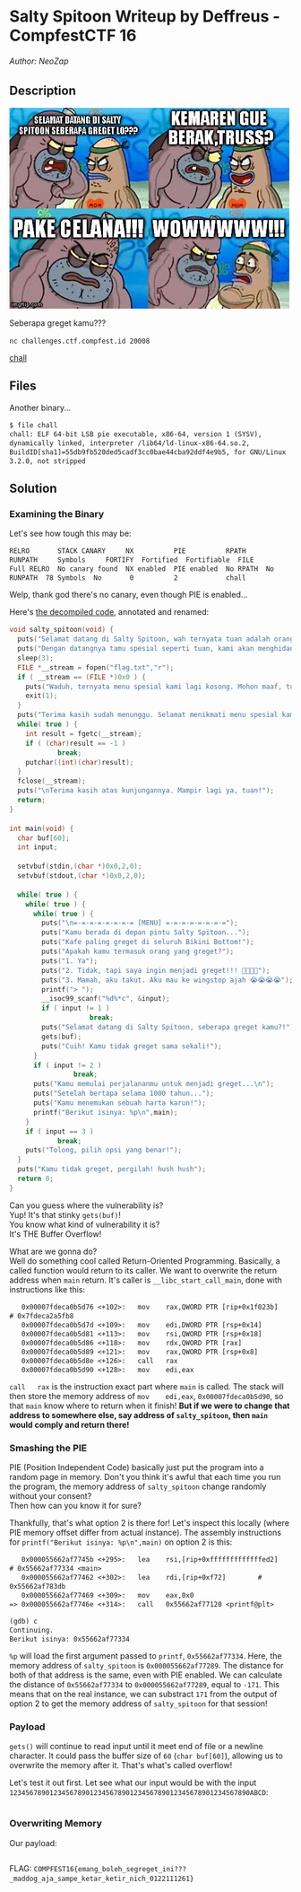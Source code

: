 # Salty Spitoon Writeup by Deffreus - CompfestCTF 16

###### Author: NeoZap

## Description

![pic related](./pic-related.jpg)

Seberapa greget kamu???

`nc challenges.ctf.compfest.id 20008`

[chall](https://ctf.compfest.id/files/c04558fe4c1df1ae7ed3ab322b88b8b5/chall?token=eyJ1c2VyX2lkIjo3MiwidGVhbV9pZCI6MzA3LCJmaWxlX2lkIjo1MX0.ZsKPiA.ADxPFiZI7UAthoibge5xI6IpOjE)

## Files

Another binary...

```
$ file chall 
chall: ELF 64-bit LSB pie executable, x86-64, version 1 (SYSV), dynamically linked, interpreter /lib64/ld-linux-x86-64.so.2, BuildID[sha1]=55db9fb520ded5cadf3cc0bae44cba92ddf4e9b5, for GNU/Linux 3.2.0, not stripped
```

## Solution

### Examining the Binary

Let's see how tough this may be:

```
RELRO       STACK CANARY     NX          PIE          RPATH     RUNPATH     Symbols     FORTIFY  Fortified  Fortifiable  FILE
Full RELRO  No canary found  NX enabled  PIE enabled  No RPATH  No RUNPATH  78 Symbols  No       0          2            chall
```

Welp, thank god there's no canary, even though PIE is enabled...

Here's [the decompiled code](https://dogbolt.org/?id=7e51eb43-1284-4150-b142-11253c7c67b2#Ghidra=168), annotated and renamed:

```chall.c
void salty_spitoon(void) {
  puts("Selamat datang di Salty Spitoon, wah ternyata tuan adalah orang paling greget sedunia!😱😱😱");
  puts("Dengan datangnya tamu spesial seperti tuan, kami akan menghidangkan menu spesial kami. Mohon tunggu sebentar, tuan!");
  sleep(3);
  FILE *__stream = fopen("flag.txt","r");
  if ( __stream == (FILE *)0x0 ) {
    puts("Waduh, ternyata menu spesial kami lagi kosong. Mohon maaf, tuan."); // WARNING: Subroutine does not return
    exit(1);
  }
  puts("Terima kasih sudah menunggu. Selamat menikmati menu spesial kami, tuan.");
  while( true ) {
    int result = fgetc(__stream);
    if ( (char)result == -1 )
			break;
    putchar((int)(char)result);
  }
  fclose(__stream);
  puts("\nTerima kasih atas kunjungannya. Mampir lagi ya, tuan!");
  return;
}

int main(void) {
  char buf[60];
  int input;

  setvbuf(stdin,(char *)0x0,2,0);
  setvbuf(stdout,(char *)0x0,2,0);

  while( true ) {
    while( true ) {
      while( true ) {
        puts("\n=-=-=-=-=-=-=-= [MENU] =-=-=-=-=-=-=-=");
        puts("Kamu berada di depan pintu Salty Spitoon...");
        puts("Kafe paling greget di seluruh Bikini Bottom!");
        puts("Apakah kamu termasuk orang yang greget?");
        puts("1. Ya");
        puts("2. Tidak, tapi saya ingin menjadi greget!!! 💪🔥💪🔥");
        puts("3. Mamah, aku takut. Aku mau ke wingstop ajah 😭😭😭😭");
        printf("> ");
        __isoc99_scanf("%d%*c", &input);
        if ( input != 1 )
					break;
        puts("Selamat datang di Salty Spitoon, seberapa greget kamu?!");
        gets(buf);
        puts("Cuih! Kamu tidak greget sama sekali!");
      }
      if ( input != 2 )
				break;
      puts("Kamu memulai perjalananmu untuk menjadi greget...\n");
      puts("Setelah bertapa selama 1000 tahun...");
      puts("Kamu menemukan sebuah harta karun!");
      printf("Berikut isinya: %p\n",main);
    }
    if ( input == 3 )
			break;
    puts("Tolong, pilih opsi yang benar!");
  }
  puts("Kamu tidak greget, pergilah! hush hush");
  return 0;
}
```

Can you guess where the vulnerability is?<br>
Yup! It's that stinky `gets(buf)`!<br>
You know what kind of vulnerability it is?<br>
It's THE Buffer Overflow!

What are we gonna do?<br>
Well do something cool called Return-Oriented Programming.
Basically, a called function would return to its caller.
We want to overwrite the return address when `main` return.
It's caller is `__libc_start_call_main`, done with instructions like this:

```
   0x00007fdeca0b5d76 <+102>:   mov    rax,QWORD PTR [rip+0x1f023b]        # 0x7fdeca2a5fb8
   0x00007fdeca0b5d7d <+109>:   mov    edi,DWORD PTR [rsp+0x14]
   0x00007fdeca0b5d81 <+113>:   mov    rsi,QWORD PTR [rsp+0x18]
   0x00007fdeca0b5d86 <+118>:   mov    rdx,QWORD PTR [rax]
   0x00007fdeca0b5d89 <+121>:   mov    rax,QWORD PTR [rsp+0x8]
   0x00007fdeca0b5d8e <+126>:   call   rax
   0x00007fdeca0b5d90 <+128>:   mov    edi,eax
```

`call   rax` is the instruction exact part where `main` is called.
The stack will then store the memory address of `mov    edi,eax`, `0x00007fdeca0b5d90`, so that `main` know where to return when it finish!
**But if we were to change that address to somewhere else,
say address of `salty_spitoon`, then `main` would comply and return there!**

### Smashing the PIE

PIE (Position Independent Code) basically just put the program into a random page in memory.
Don't you think it's awful that each time you run the program,
the memory address of `salty_spitoon` change randomly without your consent?<br>
Then how can you know it for sure?

Thankfully, that's what option 2 is there for!
Let's inspect this locally (where PIE memory offset differ from actual instance).
The assembly instructions for `printf("Berikut isinya: %p\n",main)` on option 2 is this:

```
   0x000055662af7745b <+295>:   lea    rsi,[rip+0xfffffffffffffed2]        # 0x55662af77334 <main>
   0x000055662af77462 <+302>:   lea    rdi,[rip+0xf72]        # 0x55662af783db
   0x000055662af77469 <+309>:   mov    eax,0x0
=> 0x000055662af7746e <+314>:   call   0x55662af77120 <printf@plt>
```

```
(gdb) c
Continuing.
Berikut isinya: 0x55662af77334
```

`%p` will load the first argument passed to `printf`, `0x55662af77334`.
Here, the memory address of `salty_spitoon` is `0x000055662af77289`.
The distance for both of that address is the same,
even with PIE enabled.
We can calculate the distance of `0x55662af77334` to `0x000055662af77289`, equal to `-171`.
This means that on the real instance, we can substract `171` from the output of option 2 to get the memory address of `salty_spitoon` for that session!

### Payload

`gets()` will continue to read input until it meet end of file or a newline character.
It could pass the buffer size of `60` (`char buf[60]`),
allowing us to overwrite the memory after it.
That's what's called overflow!

Let's test it out first.
Let see what our input would be with the input `123456789012345678901234567890123456789012345678901234567890ABCD`:

```

```

### Overwriting Memory

Our payload:

```
```

FLAG: `COMPFEST16{emang_boleh_segreget_ini???_maddog_aja_sampe_ketar_ketir_nich_0122111261}`
